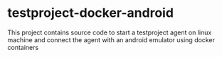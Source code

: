 # testproject-docker-android
This project contains source code to start a testproject agent on linux machine and connect the agent with an android emulator using docker containers
